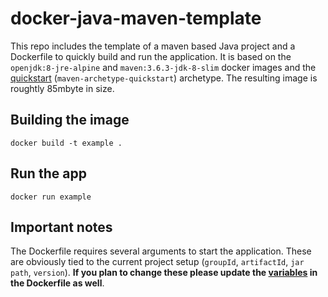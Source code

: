 # docker-java-maven-template
This repo includes the template of a maven based Java project and a Dockerfile to quickly build and run the application.
It is based on the `openjdk:8-jre-alpine` and `maven:3.6.3-jdk-8-slim` docker images and the [quickstart](https://maven.apache.org/archetypes/maven-archetype-quickstart/) (`maven-archetype-quickstart`) archetype.
The resulting image is roughtly 85mbyte in size.

## Building the image
`docker build -t example .`

## Run the app
`docker run example`

## Important notes
The Dockerfile requires several arguments to start the application. These are obviously tied to the current project setup (`groupId`, `artifactId`, `jar path`, `version`).
**If you plan to change these please update the [variables](/Dockerfile#L8-L11) in the Dockerfile as well**.
